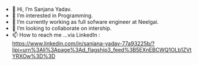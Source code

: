 - 👋 Hi, I’m Sanjana Yadav.
- 👀 I’m interested in Programming.
- 🌱 I’m currently working as full sofware engineer at Neelgai.
- 💞️ I’m looking to collaborate on intership.
- 📫 How to reach me ...via LinkedIn : https://www.linkedin.com/in/sanjana-yadav-77a93225b/?lipi=urn%3Ali%3Apage%3Ad_flagship3_feed%3B5EXnEBCWQ1OLb1ZVtYRXOw%3D%3D

<!---
Sana-Rani/Sana-Rani is a ✨ special ✨ repository because its `README.md` (this file) appears on your GitHub profile.
You can click the Preview link to take a look at your changes.
--->
